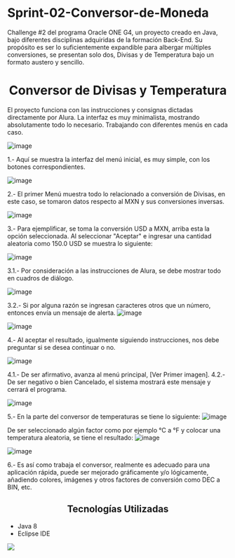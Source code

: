 # Sprint-02-Conversor-de-Moneda
Challenge #2 del programa Oracle ONE G4, un proyecto creado en Java, bajo diferentes disciplinas adquiridas de la formación Back-End. Su propósito es ser lo suficientemente expandible para albergar múltiples conversiones, se presentan solo dos, Divisas y de Temperatura bajo un formato austero y sencillo. 

<h1 align="center">Conversor de Divisas y Temperatura </h1>

El proyecto funciona con las instrucciones y consignas dictadas directamente por Alura. La interfaz es muy minimalista, mostrando absolutamente todo lo necesario. Trabajando con diferentes menús en cada caso.

![image](https://user-images.githubusercontent.com/111110959/232956725-6bc01207-61b0-42a7-ac4a-94a4fa886f88.png)

1.- Aquí se muestra la interfaz del menú inicial, es muy simple, con los botones correspondientes.

![image](https://user-images.githubusercontent.com/111110959/232957164-90a5f9fe-173b-4fd9-9a31-8719861cdb60.png)

2.- El primer Menú muestra todo lo relacionado a conversión de Divisas, en este caso, se tomaron datos respecto al MXN y sus conversiones inversas.

![image](https://user-images.githubusercontent.com/111110959/232957355-fe8f3db2-6b52-4031-903c-cbea2a13447a.png)

3.- Para ejemplificar, se toma la conversión USD a MXN, arriba esta la opción seleccionada. Al seleccionar "Aceptar" e ingresar una cantidad aleatoria como 150.0 USD se muestra lo siguiente:

![image](https://user-images.githubusercontent.com/111110959/232957609-28c61442-3c2e-4be6-b9d7-1101c6955742.png)

3.1.- Por consideración a las instrucciones de Alura, se debe mostrar todo en cuadros de diálogo.

![image](https://user-images.githubusercontent.com/111110959/232957666-8bd35521-49d7-46f4-9df7-5e4a665a552b.png)

3.2.- Si por alguna razón se ingresan caracteres otros que un número, entonces envía un mensaje de alerta.
![image](https://user-images.githubusercontent.com/111110959/234066995-48c2ebae-e988-4f63-93e0-dca387ae1921.png)

![image](https://user-images.githubusercontent.com/111110959/234067063-c13132b7-eaef-4bfc-a557-4c53cc3a90eb.png)


4.- Al aceptar el resultado, igualmente siguiendo instrucciones, nos debe preguntar si se desea continuar o no.

![image](https://user-images.githubusercontent.com/111110959/232957933-7dd8baf5-a28b-4d09-84a6-c64289b7901c.png)

4.1.- De ser afirmativo, avanza al menú principal, [Ver Primer imagen].
4.2.- De ser negativo o bien Cancelado, el sistema mostrará este mensaje y cerrará el programa.

![image](https://user-images.githubusercontent.com/111110959/232958166-53e962c5-814d-46d3-aec9-b9f8b08f9fc7.png)

5.- En la parte del conversor de temperaturas se tiene lo siguiente:
![image](https://user-images.githubusercontent.com/111110959/232958296-e1e9e7e6-64a9-4e85-8579-9e5cda20a690.png)

De ser seleccionado algún factor como por ejemplo °C a °F y colocar una temperatura aleatoria, se tiene el resultado:
![image](https://user-images.githubusercontent.com/111110959/232958506-d145abed-264f-4e89-b42f-d5b5d3b3d9d7.png)

![image](https://user-images.githubusercontent.com/111110959/232958555-d5d2740b-6cc9-4b1d-ac40-339c112a1cba.png)

6.- Es así como trabaja el conversor, realmente es adecuado para una aplicación rápida, puede ser mejorado gráficamente y/o lógicamente, añadiendo colores, imágenes y otros factores de conversión como DEC a BIN, etc. 

<h2 align="center">Tecnologías Utilizadas </h2>

* Java 8
* Eclipse IDE

<p align="left">
<img src="https://img.shields.io/bower/l/bootstrap">
</p>
